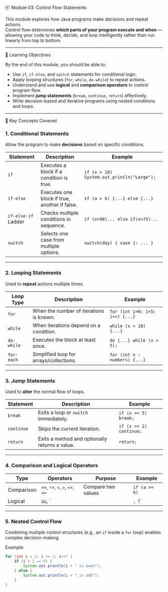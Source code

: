 📦 Module 03: Control Flow Statements

This module explores how Java programs make decisions and repeat actions.  
Control flow determines **which parts of your program execute and when** — allowing your code to think, decide, and loop intelligently rather than run linearly from top to bottom.

---

🎯 Learning Objectives

By the end of this module, you should be able to:

- Use `if`, `if-else`, and `switch` statements for conditional logic.
- Apply looping structures (`for`, `while`, `do-while`) to repeat actions.
- Understand and use **logical** and **comparison operators** to control program flow.
- Implement **jump statements** (`break`, `continue`, `return`) effectively.
- Write decision-based and iterative programs using nested conditions and loops.

---

🔑 Key Concepts Covered

### 1. Conditional Statements

Allow the program to make **decisions** based on specific conditions.

| Statement | Description | Example |
|------------|--------------|----------|
| `if` | Executes a block if a condition is true. | `if (x > 10) System.out.println("Large");` |
| `if-else` | Executes one block if true, another if false. | `if (a > b) {...} else {...}` |
| `if-else-if` Ladder | Checks multiple conditions in sequence. | `if (x>90)... else if(x>75)...` |
| `switch` | Selects one case from multiple options. | `switch(day) { case 1: ... }` |

---

### 2. Looping Statements

Used to **repeat** actions multiple times.

| Loop Type | Description | Example |
|------------|--------------|----------|
| `for` | When the number of iterations is known. | `for (int i=0; i<5; i++) {...}` |
| `while` | When iterations depend on a condition. | `while (x < 10) {...}` |
| `do-while` | Executes the block at least once. | `do {...} while (x < 5);` |
| `for-each` | Simplified loop for arrays/collections. | `for (int n : numbers) {...}` |

---

### 3. Jump Statements

Used to **alter** the normal flow of loops.

| Statement | Description | Example |
|------------|--------------|----------|
| `break` | Exits a loop or `switch` immediately. | `if (x == 5) break;` |
| `continue` | Skips the current iteration. | `if (x == 2) continue;` |
| `return` | Exits a method and optionally returns a value. | `return;` |

---

### 4. Comparison and Logical Operators

| Type | Operators | Purpose | Example |
|------|------------|----------|----------|
| Comparison | `==`, `!=`, `<`, `>`, `<=`, `>=` | Compare two values | `if (a >= b)` |
| Logical | `&&`, `||`, `!` | Combine or invert conditions | `if (a>5 && b<10)` |

---

### 5. Nested Control Flow

Combining multiple control structures (e.g., an `if` inside a `for` loop) enables complex decision-making.

Example:
```java
for (int i = 1; i <= 3; i++) {
    if (i % 2 == 0) {
        System.out.println(i + " is even");
    } else {
        System.out.println(i + " is odd");
    }
}